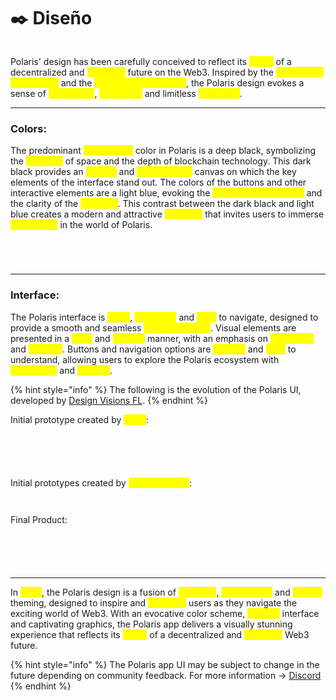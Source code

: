 # ✒️ Diseño

<figure><img src="../../.gitbook/assets/image-removebg-preview_(20)-transformed.jpeg" alt=""><figcaption></figcaption></figure>

Polaris' design has been carefully conceived to reflect its <mark style="color:yellow;">vision</mark> of a decentralized and <mark style="color:yellow;">equitable</mark> future on the Web3. Inspired by the <mark style="color:yellow;">vastness of the cosmos</mark> and the <mark style="color:yellow;">clarity of the night sky</mark>, the Polaris design evokes a sense of <mark style="color:yellow;">exploration</mark>, <mark style="color:yellow;">innovation</mark> and limitless <mark style="color:yellow;">possibility</mark>.

***

### Colors:

The predominant <mark style="color:yellow;">background</mark> color in Polaris is a deep black, symbolizing the <mark style="color:yellow;">vastness</mark> of space and the depth of blockchain technology. This dark black provides an <mark style="color:yellow;">elegant</mark> and <mark style="color:yellow;">sophisticated</mark> canvas on which the key elements of the interface stand out. The colors of the buttons and other interactive elements are a light blue, evoking the <mark style="color:yellow;">luminosity of the stars</mark> and the clarity of the <mark style="color:yellow;">night sky</mark>. This contrast between the dark black and light blue creates a modern and attractive <mark style="color:yellow;">aesthetic</mark> that invites users to immerse <mark style="color:yellow;">themselves</mark> in the world of Polaris.

<div>

<figure><img src="../../.gitbook/assets/Proyecto nuevo (3).png" alt=""><figcaption></figcaption></figure>

 

<figure><img src="../../.gitbook/assets/Proyecto nuevo (4).png" alt=""><figcaption></figcaption></figure>

 

<figure><img src="../../.gitbook/assets/Proyecto nuevo (5).png" alt=""><figcaption></figcaption></figure>

 

<figure><img src="../../.gitbook/assets/Proyecto nuevo (6).png" alt=""><figcaption></figcaption></figure>

</div>

***

### Interface:

The Polaris interface is <mark style="color:yellow;">clean</mark>, <mark style="color:yellow;">minimalist</mark> and <mark style="color:yellow;">easy</mark> to navigate, designed to provide a smooth and seamless <mark style="color:yellow;">user experience</mark>. Visual elements are presented in a <mark style="color:yellow;">clear</mark> and <mark style="color:yellow;">concise</mark> manner, with an emphasis on <mark style="color:yellow;">readability</mark> and <mark style="color:yellow;">usability</mark>. Buttons and navigation options are <mark style="color:yellow;">intuitive</mark> and <mark style="color:yellow;">easy</mark> to understand, allowing users to explore the Polaris ecosystem with <mark style="color:yellow;">confidence</mark> and <mark style="color:yellow;">comfort</mark>.

{% hint style="info" %}
The following is the evolution of the Polaris UI, developed by [Design Visions FL](https://designvisionsfl.com/).
{% endhint %}

Initial prototype created by <mark style="color:yellow;">Qsoft</mark>:

<div>

<figure><img src="../../.gitbook/assets/WhatsApp Image 2024-03-20 at 15.47.21.jpeg" alt=""><figcaption></figcaption></figure>

 

<figure><img src="../../.gitbook/assets/WhatsApp Image 2024-03-20 at 15.47.53.jpeg" alt=""><figcaption></figcaption></figure>

 

<figure><img src="../../.gitbook/assets/WhatsApp Image 2024-03-20 at 15.47.54.jpeg" alt=""><figcaption></figcaption></figure>

 

<figure><img src="../../.gitbook/assets/WhatsApp Image 2024-03-20 at 15.47.55.jpeg" alt=""><figcaption></figcaption></figure>

 

<figure><img src="../../.gitbook/assets/WhatsApp Image 2024-03-20 at 15.56.56.jpeg" alt=""><figcaption></figcaption></figure>

</div>



Initial prototypes created by <mark style="color:yellow;">Design Visions</mark>:

<div>

<figure><img src="../../.gitbook/assets/WhatsApp Image 2024-03-20 at 15.56.55 (2).jpeg" alt=""><figcaption></figcaption></figure>

 

<figure><img src="../../.gitbook/assets/WhatsApp Image 2024-03-20 at 15.56.08 (2).jpeg" alt=""><figcaption></figcaption></figure>

</div>

Final Product:

<div>

<figure><img src="../../.gitbook/assets/Captura desde 2024-03-20 16-18-11.png" alt=""><figcaption></figcaption></figure>

 

<figure><img src="../../.gitbook/assets/Captura desde 2024-03-20 16-17-56.png" alt=""><figcaption></figcaption></figure>

 

<figure><img src="../../.gitbook/assets/Captura desde 2024-03-20 16-17-01.png" alt=""><figcaption></figcaption></figure>

 

<figure><img src="../../.gitbook/assets/Captura desde 2024-03-20 16-16-45.png" alt=""><figcaption></figcaption></figure>

 

<figure><img src="../../.gitbook/assets/Captura desde 2024-03-20 16-16-18.png" alt=""><figcaption></figcaption></figure>

</div>

***

In <mark style="color:yellow;">short</mark>, the Polaris design is a fusion of <mark style="color:yellow;">elegance</mark>, <mark style="color:yellow;">functionality</mark> and <mark style="color:yellow;">cosmic</mark> theming, designed to inspire and <mark style="color:yellow;">captivate</mark> users as they navigate the exciting world of Web3. With an evocative color scheme, <mark style="color:yellow;">intuitive</mark> interface and captivating graphics, the Polaris app delivers a visually stunning experience that reflects its <mark style="color:yellow;">vision</mark> of a decentralized and <mark style="color:yellow;">equitable</mark> Web3 future.

{% hint style="info" %}
The Polaris app UI may be subject to change in the future depending on community feedback. For more information -> [Discord](broken-reference)
{% endhint %}

